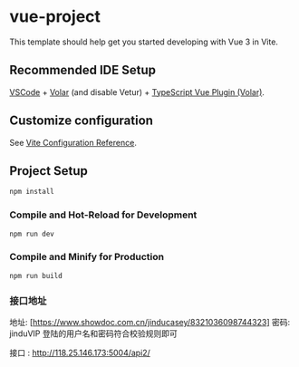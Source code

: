 # vue-project

This template should help get you started developing with Vue 3 in Vite.

## Recommended IDE Setup

[VSCode](https://code.visualstudio.com/) + [Volar](https://marketplace.visualstudio.com/items?itemName=Vue.volar) (and disable Vetur) + [TypeScript Vue Plugin (Volar)](https://marketplace.visualstudio.com/items?itemName=Vue.vscode-typescript-vue-plugin).

## Customize configuration

See [Vite Configuration Reference](https://vitejs.dev/config/).

## Project Setup

```sh
npm install
```

### Compile and Hot-Reload for Development

```sh
npm run dev
```

### Compile and Minify for Production

```sh
npm run build
```

### 接口地址

地址: [https://www.showdoc.com.cn/jinducasey/8321036098744323]
密码: jinduVIP
登陆的用户名和密码符合校验规则即可

接口 : http://118.25.146.173:5004/api2/
